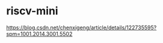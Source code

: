 # riscv-mini







https://blog.csdn.net/chenxigeng/article/details/122735595?spm=1001.2014.3001.5502
